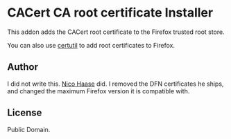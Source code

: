 # CACert CA root certificate Installer

This addon adds the CACert root certificate to the Firefox trusted root store.

You can also use [certutil](https://www.mozilla.org/projects/security/pki/nss/tools/certutil.html#1034010) to add root certificates to Firefox.

## Author

I did not write this. [Nico Haase](https://www.nicohaase.de/2012/04/14/distributing-individual-root-certificates-for-firefox.htm) did. I removed the DFN certificates he ships, and changed the maximum Firefox version it is compatible with.

## License

Public Domain.
